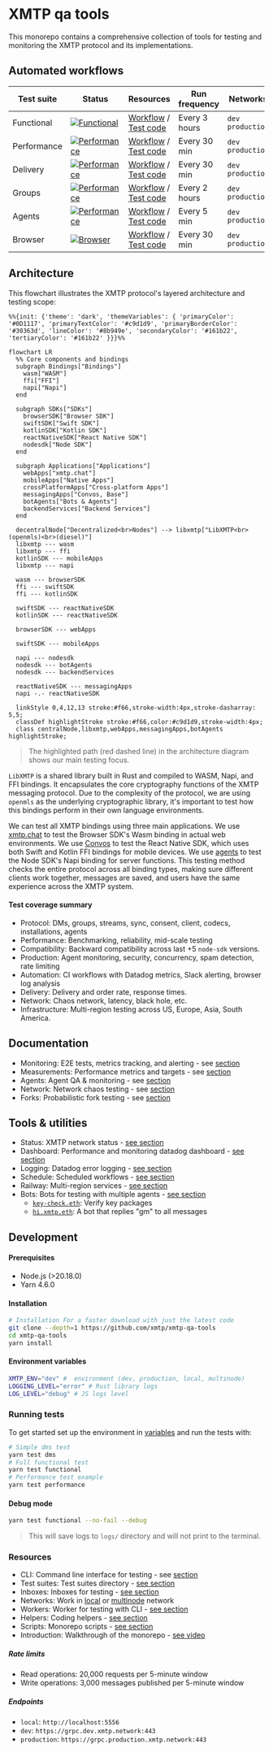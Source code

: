 # XMTP qa tools

This monorepo contains a comprehensive collection of tools for testing and monitoring the XMTP protocol and its implementations.

## Automated workflows

| Test suite  | Status                                                                                                                                                                       | Resources                                                                                                                                                                        | Run frequency | Networks           |
| ----------- | ---------------------------------------------------------------------------------------------------------------------------------------------------------------------------- | -------------------------------------------------------------------------------------------------------------------------------------------------------------------------------- | ------------- | ------------------ |
| Functional  | [![Functional](https://github.com/xmtp/xmtp-qa-tools/actions/workflows/Functional.yml/badge.svg)](https://github.com/xmtp/xmtp-qa-tools/actions/workflows/Functional.yml)    | [Workflow](https://github.com/xmtp/xmtp-qa-tools/actions/workflows/Functional.yml) / [Test code](https://github.com/xmtp/xmtp-qa-tools/tree/main/suites/functional)              | Every 3 hours | `dev` `production` |
| Performance | [![Performance](https://github.com/xmtp/xmtp-qa-tools/actions/workflows/Performance.yml/badge.svg)](https://github.com/xmtp/xmtp-qa-tools/actions/workflows/Performance.yml) | [Workflow](https://github.com/xmtp/xmtp-qa-tools/actions/workflows/Performance.yml) / [Test code](https://github.com/xmtp/xmtp-qa-tools/tree/main/suites/performance.test.ts)    | Every 30 min  | `dev` `production` |
| Delivery    | [![Performance](https://github.com/xmtp/xmtp-qa-tools/actions/workflows/Delivery.yml/badge.svg)](https://github.com/xmtp/xmtp-qa-tools/actions/workflows/Delivery.yml)       | [Workflow](https://github.com/xmtp/xmtp-qa-tools/actions/workflows/Delivery.yml) / [Test code](https://github.com/xmtp/xmtp-qa-tools/tree/main/suites/delivery.test.ts)          | Every 30 min  | `dev` `production` |
| Groups      | [![Performance](https://github.com/xmtp/xmtp-qa-tools/actions/workflows/Large.yml/badge.svg)](https://github.com/xmtp/xmtp-qa-tools/actions/workflows/Large.yml)             | [Workflow](https://github.com/xmtp/xmtp-qa-tools/actions/workflows/Large.yml) / [Test code](https://github.com/xmtp/xmtp-qa-tools/tree/main/suites/large.test.ts)                | Every 2 hours | `dev` `production` |
| Agents      | [![Performance](https://github.com/xmtp/xmtp-qa-tools/actions/workflows/Agents.yml/badge.svg)](https://github.com/xmtp/xmtp-qa-tools/actions/workflows/Agents.yml)           | [Workflow](https://github.com/xmtp/xmtp-qa-tools/actions/workflows/Agents.yml) / [Test code](https://github.com/xmtp/xmtp-qa-tools/tree/main/suites/agents)                      | Every 5 min   | `dev` `production` |
| Browser     | [![Browser](https://github.com/xmtp/xmtp-qa-tools/actions/workflows/Browser.yml/badge.svg)](https://github.com/xmtp/xmtp-qa-tools/actions/workflows/Browser.yml)             | [Workflow](https://github.com/xmtp/xmtp-qa-tools/actions/workflows/Browser.yml) / [Test code](https://github.com/xmtp/xmtp-qa-tools/tree/main/suites/functional/browser.test.ts) | Every 30 min  | `dev` `production` |

## Architecture

This flowchart illustrates the XMTP protocol's layered architecture and testing scope:

```mermaid
%%{init: {'theme': 'dark', 'themeVariables': { 'primaryColor': '#0D1117', 'primaryTextColor': '#c9d1d9', 'primaryBorderColor': '#30363d', 'lineColor': '#8b949e', 'secondaryColor': '#161b22', 'tertiaryColor': '#161b22' }}}%%

flowchart LR
  %% Core components and bindings
  subgraph Bindings["Bindings"]
    wasm["WASM"]
    ffi["FFI"]
    napi["Napi"]
  end

  subgraph SDKs["SDKs"]
    browserSDK["Browser SDK"]
    swiftSDK["Swift SDK"]
    kotlinSDK["Kotlin SDK"]
    reactNativeSDK["React Native SDK"]
    nodesdk["Node SDK"]
  end

  subgraph Applications["Applications"]
    webApps["xmtp.chat"]
    mobileApps["Native Apps"]
    crossPlatformApps["Cross-platform Apps"]
    messagingApps["Convos, Base"]
    botAgents["Bots & Agents"]
    backendServices["Backend Services"]
  end

  decentralNode["Decentralized<br>Nodes"] --> libxmtp["LibXMTP<br>(openmls)<br>(diesel)"]
  libxmtp --- wasm
  libxmtp --- ffi
  kotlinSDK --- mobileApps
  libxmtp --- napi

  wasm --- browserSDK
  ffi --- swiftSDK
  ffi --- kotlinSDK

  swiftSDK --- reactNativeSDK
  kotlinSDK --- reactNativeSDK

  browserSDK --- webApps

  swiftSDK --- mobileApps

  napi --- nodesdk
  nodesdk --- botAgents
  nodesdk --- backendServices

  reactNativeSDK --- messagingApps
  napi -.- reactNativeSDK

  linkStyle 0,4,12,13 stroke:#f66,stroke-width:4px,stroke-dasharray: 5,5;
  classDef highlightStroke stroke:#f66,color:#c9d1d9,stroke-width:4px;
  class centralNode,libxmtp,webApps,messagingApps,botAgents highlightStroke;
```

> The highlighted path (red dashed line) in the architecture diagram shows our main testing focus.

`LibXMTP` is a shared library built in Rust and compiled to WASM, Napi, and FFI bindings. It encapsulates the core cryptography functions of the XMTP messaging protocol. Due to the complexity of the protocol, we are using `openmls` as the underlying cryptographic library, it's important to test how this bindings perform in their own language environments.

We can test all XMTP bindings using three main applications. We use [xmtp.chat](https://xmtp.chat/) to test the Browser SDK's Wasm binding in actual web environments. We use [Convos](https://github.com/ephemeraHQ/converse-app) to test the React Native SDK, which uses both Swift and Kotlin FFI bindings for mobile devices. We use [agents](https://github.com/ephemeraHQ/xmtp-agent-examples) to test the Node SDK's Napi binding for server functions. This testing method checks the entire protocol across all binding types, making sure different clients work together, messages are saved, and users have the same experience across the XMTP system.

#### Test coverage summary

- Protocol: DMs, groups, streams, sync, consent, client, codecs, installations, agents
- Performance: Benchmarking, reliability, mid-scale testing
- Compatibility: Backward compatibility across last +5 `node-sdk` versions.
- Production: Agent monitoring, security, concurrency, spam detection, rate limiting
- Automation: CI workflows with Datadog metrics, Slack alerting, browser log analysis
- Delivery: Delivery and order rate, response times.
- Network: Chaos network, latency, black hole, etc.
- Infrastructure: Multi-region testing across US, Europe, Asia, South America.

## Documentation

- Monitoring: E2E tests, metrics tracking, and alerting - see [section](./docs/monitoring.md)
- Measurements: Performance metrics and targets - see [section](./docs/measurements.md)
- Agents: Agent QA & monitoring - see [section](./suites/agents/README.md)
- Network: Network chaos testing - see [section](./suites/networkchaos/README.md)
- Forks: Probabilistic fork testing - see [section](./suites/forks/README.md)

## Tools & utilities

- Status: XMTP network status - [see section](https://status.xmtp.org/)
- Dashboard: Performance and monitoring datadog dashboard - [see section](https://p.datadoghq.com/sb/a5c739de-7e2c-11ec-bc0b-da7ad0900002-efaf10f4988297b8a8581128f2867a3d)
- Logging: Datadog error logging - [see section](https://app.datadoghq.com/logs?saved-view-id=3577190)
- Schedule: Scheduled workflows - [see section](https://github.com/xmtp/xmtp-qa-tools/actions?query=event:schedule)
- Railway: Multi-region services - [see section](https://railway.com/project/cc97c743-1be5-4ca3-a41d-0109e41ca1fd)
- Bots: Bots for testing with multiple agents - [see section](https://github.com/xmtp/xmtp-qa-tools/tree/main/bots/)
  - [`key-check.eth`](https://github.com/xmtp/xmtp-qa-tools/tree/main/bots/key-check): Verify key packages
  - [`hi.xmtp.eth`](https://github.com/xmtp/gm-bot): A bot that replies "gm" to all messages

## Development

#### Prerequisites

- Node.js (>20.18.0)
- Yarn 4.6.0

#### Installation

```bash
# Installation For a faster download with just the latest code
git clone --depth=1 https://github.com/xmtp/xmtp-qa-tools
cd xmtp-qa-tools
yarn install
```

#### Environment variables

```bash
XMTP_ENV="dev" #  environment (dev, production, local, multinode)
LOGGING_LEVEL="error" # Rust library logs
LOG_LEVEL="debug" # JS logs level
```

### Running tests

To get started set up the environment in [variables](./.env.example) and run the tests with:

```bash
# Simple dms test
yarn test dms
# Full functional test
yarn test functional
# Performance test example
yarn test performance
```

#### Debug mode

```bash
yarn test functional --no-fail --debug
```

> This will save logs to `logs/` directory and will not print to the terminal.

### Resources

- CLI: Command line interface for testing - see [section](./docs/cli-usage.md)
- Test suites: Test suites directory - [see section](https://github.com/xmtp/xmtp-qa-tools/tree/main/suites/)
- Inboxes: Inboxes for testing - [see section](/inboxes/)
- Networks: Work in [local](/dev/) or [multinode](/dev/multinode) network
- Workers: Worker for testing with CLI - [see section](/workers/)
- Helpers: Coding helpers - [see section](/helpers/)
- Scripts: Monorepo scripts - [see section](/cli)
- Introduction: Walkthrough of the monorepo - [see video](https://www.loom.com/share/f447b9a602e44093bce5412243e53664)

##### Rate limits

- Read operations: 20,000 requests per 5-minute window
- Write operations: 3,000 messages published per 5-minute window

##### Endpoints

- `local`: `http://localhost:5556`
- `dev`: `https://grpc.dev.xmtp.network:443`
- `production`: `https://grpc.production.xmtp.network:443`
